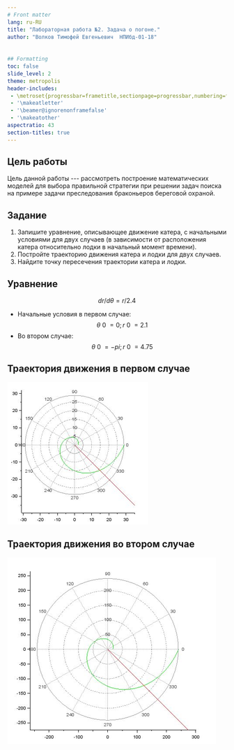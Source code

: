 ```yaml
---
# Front matter
lang: ru-RU
title: "Лабораторная работа №2. Задача о погоне."
author: "Волков Тимофей Евгеньевич  НПИбд-01-18"


## Formatting
toc: false
slide_level: 2
theme: metropolis
header-includes: 
 - \metroset{progressbar=frametitle,sectionpage=progressbar,numbering=fraction}
 - '\makeatletter'
 - '\beamer@ignorenonframefalse'
 - '\makeatother'
aspectratio: 43
section-titles: true
---
```


## Цель работы

Цель данной работы --- рассмотреть построение математических моделей для выбора правильной стратегии при решении задач поиска на примере задачи преследования браконьеров береговой охраной.

## Задание

1. Запишите уравнение, описывающее движение катера, с начальными условиями для двух случаев (в зависимости от расположения катера относительно лодки в начальный момент времени). 
2. Постройте траекторию движения катера и лодки для двух случаев.
3. Найдите точку пересечения траектории катера и лодки.

## Уравнение

$$
dr / dθ = r / 2.4
$$

- Начальные условия в первом случае:
$$
θ~0~ = 0; r~0~ = 2.1
$$
- Во втором случае:
$$
θ~0~ = -pi; r~0~ = 4.75
$$

## Траектория движения в первом случае

![Траектория движения катера и лодки в первом случае](image/4.jpg)

## Траектория движения во втором случае

![Траектория движения катера и лодки во втором случае](image/5.jpg)



